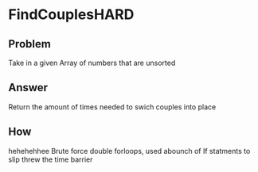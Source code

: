 ﻿# FindCouplesHARD

## Problem
Take in a given Array of numbers that are unsorted

## Answer

Return the amount of times needed to swich couples into place
## How

hehehehhee Brute force double forloops, used abounch of If statments to slip threw the time barrier

